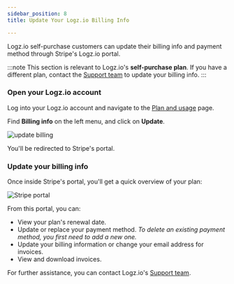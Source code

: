 ```yaml
---
sidebar_position: 8
title: Update Your Logz.io Billing Info

---
```


Logz.io self-purchase customers can update their billing info and payment method through Stripe's Logz.io portal.

:::note
This section is relevant to Logz.io's **self-purchase plan**. If you have a different plan, contact the [Support team](mailto:help@logz.io) to update your billing info. 
:::

<h3 id="#open-account">Open your Logz.io account</h3>

Log into your Logz.io account and navigate to the [Plan and usage](https://app.logz.io/#/dashboard/settings/plan-and-billing/plan) page.

Find **Billing info** on the left menu, and click on **Update**. 

![update billing](https://dytvr9ot2sszz.cloudfront.net/logz-docs/accounts/billing/billing-info.png)

You'll be redirected to Stripe's portal.


<h3 id="#update-billing">Update your billing info</h3>

Once inside Stripe's portal, you'll get a quick overview of your plan: 

![Stripe portal](https://dytvr9ot2sszz.cloudfront.net/logz-docs/accounts/billing/stripe-blur.png)

From this portal, you can:

* View your plan's renewal date.
* Update or replace your payment method. *To delete an existing payment method, you first need to add a new one.*
* Update your billing information or change your email address for invoices.
* View and download invoices.

For further assistance, you can contact Logz.io's [Support team](mailto:help@logz.io).
